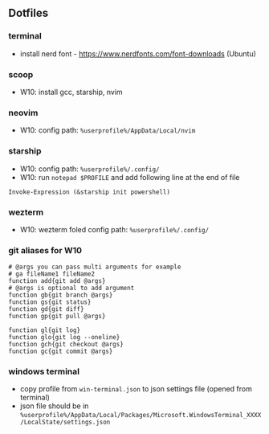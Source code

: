 ## Dotfiles

### terminal

- install nerd font - https://www.nerdfonts.com/font-downloads (Ubuntu)

### scoop

- W10: install gcc, starship, nvim

### neovim

- W10: config path: `%userprofile%/AppData/Local/nvim`

### starship

- W10: config path: `%userprofile%/.config/`
- W10: run `notepad $PROFILE` and add following line at the end of file

```
Invoke-Expression (&starship init powershell)
```

### wezterm

- W10: wezterm foled config path: `%userprofile%/.config/`

### git aliases for W10

```
# @args you can pass multi arguments for example
# ga fileName1 fileName2
function add{git add @args}
# @args is optional to add argument
function gb{git branch @args}
function gs{git status}
function gd{git diff}
function gp{git pull @args}

function gl{git log}
function glo{git log --oneline}
function gch{git checkout @args}
function gc{git commit @args}
```

### windows terminal

- copy profile from `win-terminal.json` to json settings file (opened from terminal)
- json file should be in `%userprofile%/AppData/Local/Packages/Microsoft.WindowsTerminal_XXXX/LocalState/settings.json`
